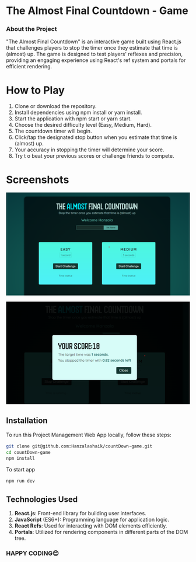 
<h1>The Almost Final Countdown - Game</h1>

### About the Project 
"The Almost Final Countdown" is an interactive game built using React.js that challenges players to stop the timer once they estimate that time is (almost) up. The game is designed to test players' reflexes and precision, providing an engaging experience using React's ref system and portals for efficient rendering.

<h1>How to Play</h1>

1) Clone or download the repository. <br>
2) Install dependencies using npm install or yarn install.<br>
3) Start the application with npm start or yarn start.<br>
4) Choose the desired difficulty level (Easy, Medium, Hard).<br>
5) The countdown timer will begin.<br>
6) Click/tap the designated stop button when you estimate that time is (almost) up.<br>
7) Your accuracy in stopping the timer will determine your score.<br>
8) Try t o beat your previous scores or challenge friends to compete.<br>

<h1>Screenshots</h1>

![Image](https://github.com/Hanzalashaik/countDown-game/blob/main/client/public/ss.png "Image")

![Image](https://github.com/Hanzalashaik/countDown-game/blob/main/client/public/result.png "Image")

## Installation

To run this Project Management Web App locally, follow these steps:

```bash
git clone git@github.com:Hanzalashaik/countDown-game.git
cd countDown-game
npm install
```

To start app

```bash
npm run dev
```

## Technologies Used

1) <b>React.js</b>: Front-end library for building user interfaces.
2) <b>JavaScript</b> (ES6+): Programming language for application logic.
3) <b>React Refs</b>: Used for interacting with DOM elements efficiently.
4) <b>Portals</b>: Utilized for rendering components in different parts of the DOM tree.

### HAPPY CODING😊
